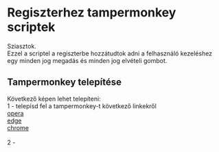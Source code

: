 # Regiszterhez tampermonkey scriptek

Sziasztok. <br />
Ezzel a scriptel a regiszterbe hozzátudtok adni a felhasználó kezeléshez egy minden jog megadás és minden jog elvételi gombot. 

## Tampermonkey telepítése

Következő képen lehet telepíteni: <br />
1 - telepísd fel a tampermonkey-t következő linkekről <br />
 [opera](/https://addons.opera.com/en/extensions/details/tampermonkey-beta/) <br />
  [edge](/https://microsoftedge.microsoft.com/addons/detail/tampermonkey/iikmkjmpaadaobahmlepeloendndfphd) <br />
[chrome](https://chrome.google.com/webstore/detail/tampermonkey/dhdgffkkebhmkfjojejmpbldmpobfkfo) <br />
 <br />
2 - 
